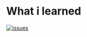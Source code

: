 # What i learned

[![issues](https://img.shields.io/github/issues/makotot/what-i-learned.svg)](https://github.com/makotot/what-i-learned)
